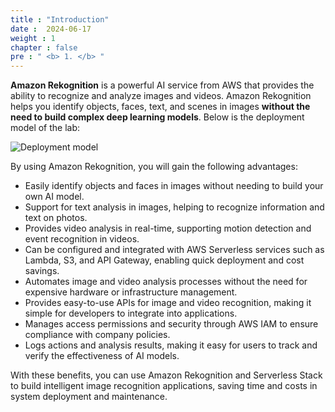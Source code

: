 ```yaml
---
title : "Introduction"
date :  2024-06-17 
weight : 1 
chapter : false
pre : " <b> 1. </b> "
---
```

**Amazon Rekognition** is a powerful AI service from AWS that provides the ability to recognize and analyze images and videos. Amazon Rekognition helps you identify objects, faces, text, and scenes in images **without the need to build complex deep learning models**. Below is the deployment model of the lab:

![Deployment model](/images/diagram-1.png)

By using Amazon Rekognition, you will gain the following advantages:

- Easily identify objects and faces in images without needing to build your own AI model.
- Support for text analysis in images, helping to recognize information and text on photos.
- Provides video analysis in real-time, supporting motion detection and event recognition in videos.
- Can be configured and integrated with AWS Serverless services such as Lambda, S3, and API Gateway, enabling quick deployment and cost savings.
- Automates image and video analysis processes without the need for expensive hardware or infrastructure management.
- Provides easy-to-use APIs for image and video recognition, making it simple for developers to integrate into applications.
- Manages access permissions and security through AWS IAM to ensure compliance with company policies.
- Logs actions and analysis results, making it easy for users to track and verify the effectiveness of AI models.
  
With these benefits, you can use Amazon Rekognition and Serverless Stack to build intelligent image recognition applications, saving time and costs in system deployment and maintenance.